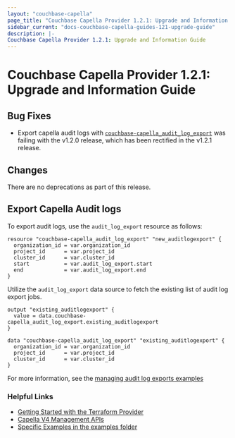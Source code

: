 ```yaml
---
layout: "couchbase-capella"
page_title: "Couchbase Capella Provider 1.2.1: Upgrade and Information Guide"
sidebar_current: "docs-couchbase-capella-guides-121-upgrade-guide"
description: |-
Couchbase Capella Provider 1.2.1: Upgrade and Information Guide
---
```


# Couchbase Capella Provider 1.2.1: Upgrade and Information Guide

## Bug Fixes

* Export capella audit logs with [`couchbase-capella_audit_log_export`](https://registry.terraform.io/providers/couchbasecloud/couchbase-capella/latest/docs/resources/audit_log_export) was failing with the v1.2.0 release, which has been rectified in the v1.2.1 release.

## Changes

There are no deprecations as part of this release.

## Export Capella Audit logs

To export audit logs, use the `audit_log_export` resource as follows:

```
resource "couchbase-capella_audit_log_export" "new_auditlogexport" {
  organization_id = var.organization_id
  project_id      = var.project_id
  cluster_id      = var.cluster_id
  start           = var.audit_log_export.start
  end             = var.audit_log_export.end
}
```

Utilize the `audit_log_export` data source to fetch the existing list of audit log export jobs.

```
output "existing_auditlogexport" {
  value = data.couchbase-capella_audit_log_export.existing_auditlogexport
}

data "couchbase-capella_audit_log_export" "existing_auditlogexport" {
  organization_id = var.organization_id
  project_id      = var.project_id
  cluster_id      = var.cluster_id
}
```

For more information, see the [managing audit log exports examples](https://github.com/jollytachome/terraform-provider-couchbase-capella/blob/master/examples/audit_log_export)


### Helpful Links

- [Getting Started with the Terraform Provider](https://github.com/jollytachome/terraform-provider-couchbase-capella/blob/master/examples/getting_started)
- [Capella V4 Management APIs](https://docs.couchbase.com/cloud/management-api-reference/index.html)
- [Specific Examples in the examples folder](https://github.com/jollytachome/terraform-provider-couchbase-capella/blob/master/examples)